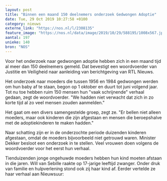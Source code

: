 ```yaml
---
layout: post
title: "Binnen een maand 150 deelnemers onderzoek Gedwongen Adoptie"
date: Tue, 29 Oct 2019 10:27:58 +0100
category: nieuws
externe_link: "https://nos.nl/l/2308135"
feature_image: "https://nos.nl/data/image/2019/10/29/588195/1008x567.jpg"
aantal: 197
unieke: 140
bron: "NOS"
---
```


<p>Voor het onderzoek naar gedwongen adoptie hebben zich in een maand tijd al meer dan 150 deelnemers gemeld. Dat bevestigt een woordvoerder van Justitie en Veiligheid naar aanleiding van berichtgeving van RTL Nieuws.</p>
<p>Het onderzoek naar moeders die tussen 1956 en 1984 gedwongen werden om hun baby af te staan, begon op 1 oktober en duurt tot juni volgend jaar. Tot nu toe hebben ruim 150 mensen hun "vaak schrijnende" verhaal gedaan, zegt de woordvoerder. "We hadden niet verwacht dat zich in zo korte tijd al zo veel mensen zouden aanmelden."</p>
<p>Het gaat om een divers samengestelde groep, zegt ze. "Er bellen niet alleen moeders, maar ook kinderen die zijn afgestaan en mensen die beroepshalve met de adoptiekinderen te maken hadden."</p>
<p>Naar schatting zijn er in de onderzochte periode duizenden kinderen afgestaan, omdat de moeders bijvoorbeeld niet getrouwd waren. Minister Dekker besloot een onderzoek in te stellen. Veel vrouwen doen volgens de woordvoerder voor het eerst hun verhaal.</p>
<p>Tienduizenden jonge ongehuwde moeders hebben hun kind moeten afstaan in die jaren. Will van Sebille raakte op 17-jarige leeftijd zwanger. Onder druk van familie en hulpverlening stond ook zij haar kind af. Eerder vertelde ze haar verhaal aan Nieuwsuur:</p>
